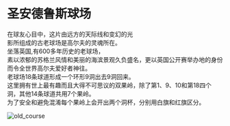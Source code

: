 # 圣安德鲁斯球场
在球友心目中，这片由远方的天际线和变幻的光<br>
影所组成的古老球场是高尔夫的灵魂所在。<br> 
坐落英国,有600多年历史的老球场，<br>
素以浓郁的苏格兰风情和美丽的海滨景观久负盛名，更以英国公开赛举办地的身份而令全世界高尔夫爱好者神往。 <br>
老球场18条球道形成一个环形9洞出去9洞回来。<br>
这里拥有世上最有趣而且大得不可思议的双果岭，除了第1、9、10和第18四个洞，其他14条球道共用7个果岭。<br>
为了安全和避免混淆每个果岭上会开出两个洞杯，分别用白旗和红旗区分。<br>

![old_course](images/old_course.jpg)<br>